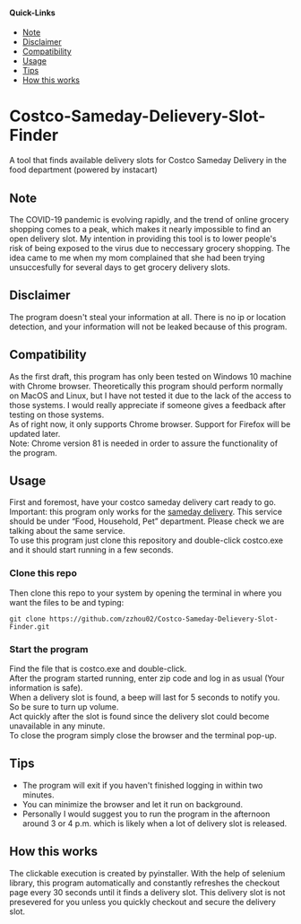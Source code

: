 #### Quick-Links
- [Note](#Note)
- [Disclaimer](#Disclaimer)
- [Compatibility](#Compatibility)
- [Usage](#Usage)
- [Tips](#Tips)
- [How this works](#How-this-works)

# Costco-Sameday-Delievery-Slot-Finder
A tool that finds available delivery slots for Costco Sameday Delivery in the food department (powered by instacart)

## Note
The COVID-19 pandemic is evolving rapidly, and the trend of online grocery shopping comes to a peak, which makes it nearly impossible to find an open delivery slot. My intention in providing this tool is to lower people's risk of being exposed to the virus due to neccessary grocery shopping. The idea came to me when my mom complained that she had been trying unsuccesfully for several days to get grocery delivery slots.

## Disclaimer
The program doesn't steal your information at all. There is no ip or location detection, and your information will not be leaked because of this program. 

## Compatibility
As the first draft, this program has only been tested on Windows 10 machine with Chrome browser. Theoretically this program should perform normally on MacOS and Linux, but I have not tested it due to the lack of the access to those systems. I would really appreciate if someone gives a feedback after testing on those systems.<br/>
As of right now, it only supports Chrome browser. Support for Firefox will be updated later.<br/>
Note: Chrome version 81 is needed in order to assure the functionality of the program.

## Usage
First and foremost, have your costco sameday delivery cart ready to go.<br/>
Important: this program only works for the [sameday delivery](https://sameday.costco.com/store/costco/storefront). This service should be under “Food, Household, Pet” department. Please check we are talking about the same service.<br/>
To use this program just clone this repository and double-click costco.exe and it should start running in a few seconds. 
### Clone this repo
Then clone this repo to your system by opening the terminal in where you want the files to be and typing:
```
git clone https://github.com/zzhou02/Costco-Sameday-Delievery-Slot-Finder.git
```
### Start the program
Find the file that is costco.exe and double-click.<br/>
After the program started running, enter zip code and log in as usual (Your information is safe).<br/>
When a delivery slot is found, a beep will last for 5 seconds to notify you. So be sure to turn up volume.<br/>
Act quickly after the slot is found since the delivery slot could become unavailable in any minute.<br/> 
To close the program simply close the browser and the terminal pop-up.

## Tips
- The program will exit if you haven't finished logging in within two minutes.
- You can minimize the browser and let it run on background. 
- Personally I would suggest you to run the program in the afternoon around 3 or 4 p.m. which is likely when a lot of delivery slot is released. 

## How this works
The clickable execution is created by pyinstaller. With the help of selenium library, this program automatically and constantly refreshes the checkout page every 30 seconds until it finds a delivery slot. This delivery slot is not presevered for you unless you quickly checkout and secure the delivery slot. 
